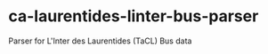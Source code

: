 ca-laurentides-linter-bus-parser
================================

Parser for L'Inter des Laurentides (TaCL) Bus data
